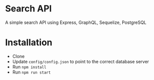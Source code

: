 # Search API
A simple search API using Express, GraphQL, Sequelize, PostgreSQL
# Installation
- Clone
- Update `config/config.json` to point to the correct database server
- Run `npm install`
- Run `npm run start`